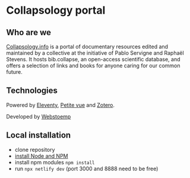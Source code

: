 # Collapsology portal

## Who are we

[Collapsology.info](https://www.collapsology.info) is a portal of documentary resources edited and maintained by a collective at the initiative of Pablo Servigne and Raphaël Stevens. It hosts bib.collapse, an open-access scientific database, and offers a selection of links and books for anyone caring for our common future.

## Technologies

Powered by [Eleventy](https://www.11ty.dev/), [Petite vue](https://github.com/alpinejs/alpine) and [Zotero](https://www.zotero.org/).

Developed by [Webstoemp](https://www.webstoemp.com)

## Local installation

- clone repository
- [install Node and NPM](https://nodejs.org)
- install npm modules `npm install`
- run `npx netlify dev` (port 3000 and 8888 need to be free)
